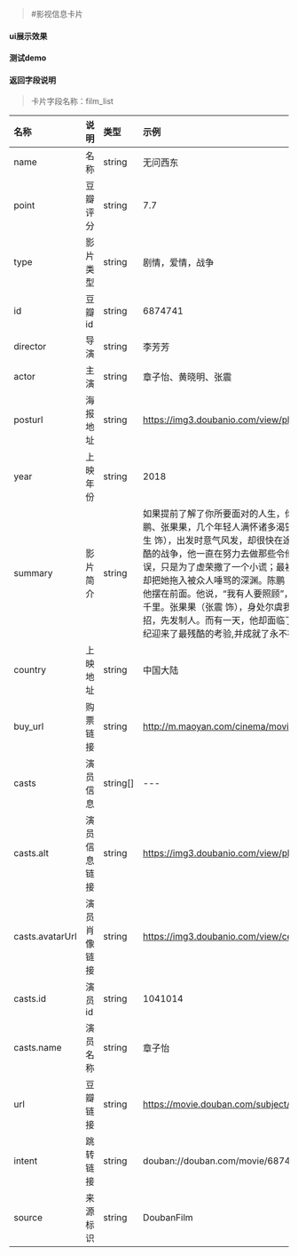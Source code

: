 >#影视信息卡片

#### ui展示效果
#### 测试demo
[^_^]:{%fbq%}
[^_^]:term:##影视名称##
[^_^]:ner:##FILM##
[^_^]:{%endfbq%}


#### 返回字段说明
>卡片字段名称：film_list

|名称|说明|类型|示例|
|:---|:---|:---|:---|
|name|名称|string|无问西东|
|point| 豆瓣评分 |string  |7.7  |
|type| 影片类型| string|剧情，爱情，战争 |
|id| 豆瓣id|string |6874741 |
|director| 导演|string |李芳芳 |
|actor| 主演|string |章子怡、黄晓明、张震 |
|posturl| 海报地址|string | https://img3.doubanio.com/view/photo/s_ratio_poster/public/p2507572275.jpg|
|year| 上映年份| string| 2018|
|summary| 影片简介| string| 如果提前了解了你所要面对的人生，你是否还会有勇气前来？吴岭澜、沈光耀、王敏佳、陈鹏、张果果，几个年轻人满怀诸多渴望，在四个非同凡响的时空中一路前行。\n吴岭澜（陈楚生 饰），出发时意气风发，却很快在途中迷失了方向。沈光耀（王力宏 饰），自愿参与了最残酷的战争，他一直在努力去做那些令他害怕，但重要的事。王敏佳（章子怡 饰）最初的错误，只是为了虚荣撒了一个小谎；最初的烦恼，只是在两个优秀的男人中选择一个。但命运，却把她拖入被众人唾骂的深渊。陈鹏（黄晓明 饰）把爱情摆在了理想前面，但爱情却没有把他摆在前面。他说，“我有人要照顾”，纵然这意味着与所有人作对，意味着要和她一起被放逐千里。张果果（张震 饰），身处尔虞我诈的职场，“赢”是他的习惯。为了赢，他总是见招拆招，先发制人。而有一天，他却面临了一个比“赢”更重要的选择。这几个年轻人，在最好的年纪迎来了最残酷的考验,并成就了永不褪色的青春传奇。|
|country| 上映地址| string| 中国大陆|
|buy_url| 购票链接| string| http://m.maoyan.com/cinema/movie/71946|
|casts| 演员信息|string[] |--- |
|casts.alt|演员信息链接|string | https://img3.doubanio.com/view/photo/s_ratio_poster/public/p2507572275.jpg|
|casts.avatarUrl| 演员肖像链接|string |https://img3.doubanio.com/view/celebrity/s_ratio_celebrity/public/p1359895311.0.jpg |
|casts.id|演员id |string |1041014|
|casts.name| 演员名称| string|章子怡 |
|url| 豆瓣链接| string| https://movie.douban.com/subject/6874741|
|intent|跳转链接 | string|douban://douban.com/movie/6874741?from=mdouba |
|source|来源标识 |string | DoubanFilm|